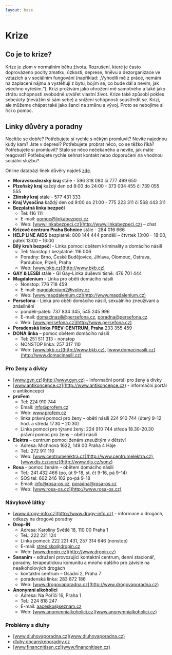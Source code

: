 ```yaml
---
layout: base
---
```


# Krize

## Co je to krize?

Krize je zlom v normálním běhu života. Rozrušení, které je často doprovázeno pocity zmatku, úzkosti, deprese, hněvu a dezorganizace ve vztazích a v sociálním fungování (například: „Vyhodili mě z práce, nemám na zaplacení nájmu a vystěhují z bytu, bojím se, co bude dál a nevím, jak všechno vyřeším.“). Krizi prožívám jako ohrožení mě samotného a také jako ztrátu schopnosti svobodně utvářet vlastní život. Krize také způsobí pokles sebeúcty (nevážím si sám sebe) a snížení schopnosti soustředit se. Krizi, ale můžeme chápat také jako šanci na změnu a vývoj. Proto se nebojíme si říci o pomoc.

## Linky důvěry a poradny

Necítíte se dobře? Potřebujete si rychle s někým promluvit? Nevíte najednou kudy kam? Jste v depresi? Potřebujete probrat něco, co se těžko říká? Potřebujete si promluvit? Stalo se něco nečekaného a nevíte, jak máte reagovat? Potřebujete rychle sehnat kontakt nebo doporučení na vhodnou sociální službu?

Online databázi linek důvěry najdeš [zde](http://www.capld.cz/linky-duvery-cr).

* **Moravskoslezský kraj** stále - 596 318 080 či 777 499 650
* **Plzeňský kraj** každý den od 8:00 do 24:00 - 373 034 455 či 739 055 555
* **Zlínský kraj** stále - 577 431 333
* **Kraj Vysočina** každý den od 9:00 do 21:00 - 775 223 311 či 568 443 311
* **Bezplatná linka bezpečí**
  * Tel: 116 111
  * E-mail: [pomoc@linkabezpeci.cz](mailto:pomoc@linkabezpeci.cz)
  * Web: [www.linkabezpeci.cz](http://www.linkabezpeci.cz) – chat
* **Krizové centrum Praha Bohnice** stále - 284 016 666
* **HELP LINE AIDS** bezplatně: 800 144 444 pondělí – čtvrtek 13:00 – 18:00, pátek 13:00 – 16:00
* **Bílý kruh bezpečí** - Linka pomoci obětem kriminality a domácího násilí
  * Tel: Nonstop / bezplatně: 116 006
  * Poradny: Brno, České Budějovice, Jihlava, Olomouc, Ostrava, Pardubice, Plzeň, Praha
  * Web: [www.bkb.cz](http://www.bkb.cz)
* **GAY & LESBI** stále - GI Gay-Linka duševní tísně: 476 701 444
* **Magdalenium** - Linka pro oběti domácího násilí
  * Nonstop: 776 718 459
  * E-mail: [magdalenium2@volny.cz](mailto:magdalenium2@volny.cz)
  * Web: [www.magdalenium.cz](http://www.magdalenium.cz)
* **Persefona** - Linka pro oběti domácího násilí, sexuálního zneužívaní a znásilnění
  * pondělí-pátek: 737 834 345, 545 245 996
  * E-mail: [domacinasili@persefona.cz](mailto:domacinasili@persefona.cz), [poradna@persefona.cz](mailto:poradna@persefona.cz)
  * Web: [www.persefona.cz](http://www.persefona.cz)
* **Poradenská linka PREV-CENTRUM, Praha** 233 355 459
* **DONA linka** – pomoc obětem domácího násilí
  * Tel: 251 511 313  - nonstop
  * NONSTOP linka:  257 317 110
  * Web: [www.bkb.cz](http://www.bkb.cz), [www.domacinasili.cz](http://www.domacinasili.cz)

### Pro ženy a dívky

* [www.gyn.cz](http://www.gyn.cz) - informační portál pro ženy a dívky
* [www.antikoncepce.cz](http://www.antikoncepce.cz) - informační portál o antikoncepci
* **proFem**
  * Tel:  224 910 744
  * Email: info@profem.cz
  * Web: www.profem.cz
  * linka právní pomoci pro ženy – oběti násilí  224 910 744 
    (úterý 9-12 hod. a středa 17.30 – 20.30)
  * Linka pomoci pro týrané ženy:  224 910 744  středa 18.30-20.30
    právní pomoc pro ženy – oběti násilí
* **Elektra** – centrum pomoci ženám zneužitým v dětství
  * Adresa: Michnova 1622, 149 00 Praha 4 Háje
  * Tel.: 272 911 110 
  * Web: [www.centrumelektra.cz](http://www.centrumelektra.cz), [www.dis.cz/sonz](http://www.dis.cz/sonz)
* **Rosa** - pomoc ženám – obětem domácího násilí
  * Tel.: 241 432 466 (po, út 9-18, st, čt 9-16, pá 9-14)
  * SOS tel: 602 246 102  po-pá 9-18
  * Email: [info@rosa-os.cz](mailto:info@rosa-os.cz), [poradna@rosa-os.cz](mailto:poradna@rosa-os.cz)
  * Web: [www.rosa-os.cz](http://www.rosa-os.cz)

### Návykové látky

* [www.drogy-info.cz](http://www.drogy-info.cz) - informace o drogách, odkazy na drogové poradny
* **Drop-IN**
  * Adresa: Karolíny Světlé 18, 110 00 Praha 1
  * Tel.:  222 221 124
  * Linka pomoci:  222 221 431, 257 314 646 (nonstop)
  * E-mail: [stredisko@dropin.cz](mailto:stredisko@dropin.cz)
  * Web: [www.dropin.cz](http://www.dropin.cz)
* **Sananim** - sdružení provozující kontaktní centrum, denní stacionář, poradny, terapeutickou komunitu a mnoho dalšího pro závislé na nealkoholových drogách
  * kontaktní centrum – Osadní 2, Praha 7
  * poradenská linka:  283 872 186
  * Web: [www.drogovaporadna.cz](http://www.drogovaporadna.cz)
* **Anonymní alkoholici**
  * Adresa: Na Poříčí 16, Praha 1
  * Tel.:  224 818 247
  * E-mail: [aacesko@seznam.cz](mailto:aacesko@seznam.cz)
  * Web: [www.anonymnialkoholici.cz](www.anonymnialkoholici.cz)

### Problémy s dluhy

* [www.dluhovaporadna.cz](www.dluhovaporadna.cz)
* [dluhy.obcanskeporadny.cz](dluhy.obcanskeporadny.cz)
* [www.financnitisen.cz](www.financnitisen.cz)
